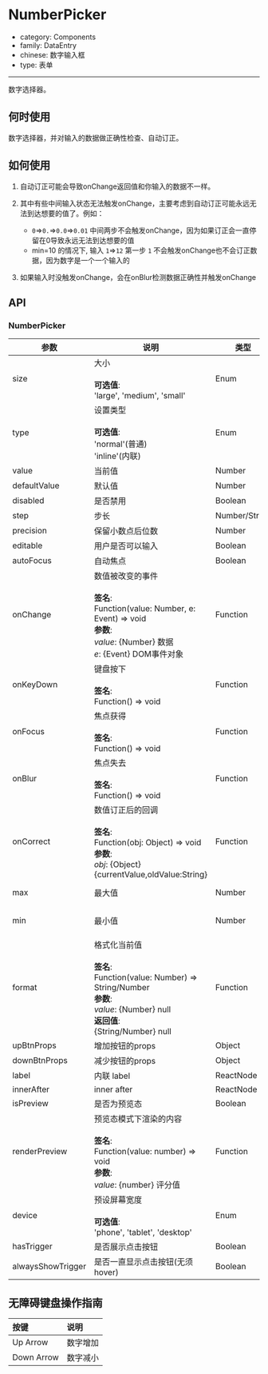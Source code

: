 # NumberPicker

-   category: Components
-   family: DataEntry
-   chinese: 数字输入框
-   type: 表单

---

数字选择器。

## 何时使用

数字选择器，并对输入的数据做正确性检查、自动订正。

## 如何使用

1.  自动订正可能会导致onChange返回值和你输入的数据不一样。

2.  其中有些中间输入状态无法触发onChange，主要考虑到自动订正可能永远无法到达想要的值了。例如：

    -   `0`=>`0.`=>`0.0`=>`0.01`  中间两步不会触发onChange，因为如果订正会一直停留在0导致永远无法到达想要的值
    -   min=10 的情况下, 输入 `1`=>`12`  第一步 `1` 不会触发onChange也不会订正数据，因为数字是一个一个输入的

3.  如果输入时没触发onChange，会在onBlur检测数据正确性并触发onChange

## API

### NumberPicker

| 参数                | 说明                                                                                                                                             | 类型            | 默认值                     |     |                      |
| ----------------- | ---------------------------------------------------------------------------------------------------------------------------------------------- | ------------- | ----------------------- | --- | -------------------- |
| size              | 大小<br><br>**可选值**:<br>'large', 'medium', 'small'                                                                                               | Enum          | 'medium'                |     |                      |
| type              | 设置类型<br><br>**可选值**:<br>'normal'(普通)<br>'inline'(内联)                                                                                           | Enum          | 'normal'                |     |                      |
| value             | 当前值                                                                                                                                            | Number        | -                       |     |                      |
| defaultValue      | 默认值                                                                                                                                            | Number        | -                       |     |                      |
| disabled          | 是否禁用                                                                                                                                           | Boolean       | -                       |     |                      |
| step              | 步长                                                                                                                                             | Number/String | 1                       |     |                      |
| precision         | 保留小数点后位数                                                                                                                                       | Number        | 0                       |     |                      |
| editable          | 用户是否可以输入                                                                                                                                       | Boolean       | true                    |     |                      |
| autoFocus         | 自动焦点                                                                                                                                           | Boolean       | -                       |     |                      |
| onChange          | 数值被改变的事件<br><br>**签名**:<br>Function(value: Number, e: Event) => void<br>**参数**:<br>_value_: {Number} 数据<br>_e_: {Event} DOM事件对象                | Function      | func.noop               |     |                      |
| onKeyDown         | 键盘按下<br><br>**签名**:<br>Function() => void                                                                                                      | Function      | func.noop               |     |                      |
| onFocus           | 焦点获得<br><br>**签名**:<br>Function() => void                                                                                                      | Function      | -                       |     |                      |
| onBlur            | 焦点失去<br><br>**签名**:<br>Function() => void                                                                                                      | Function      | func.noop               |     |                      |
| onCorrect         | 数值订正后的回调<br><br>**签名**:<br>Function(obj: Object) => void<br>**参数**:<br>_obj_: {Object} {currentValue,oldValue:String}                          | Function      | func.noop               |     |                      |
| max               | 最大值                                                                                                                                            | Number        | Number.MAX_SAFE_INTEGER |     | Math.pow(2, 53) - 1  |
| min               | 最小值                                                                                                                                            | Number        | Number.MIN_SAFE_INTEGER |     | -Math.pow(2, 53) + 1 |
| format            | 格式化当前值<br><br>**签名**:<br>Function(value: Number) => String/Number<br>**参数**:<br>_value_: {Number} null<br>**返回值**:<br>{String/Number} null<br> | Function      | -                       |     |                      |
| upBtnProps        | 增加按钮的props                                                                                                                                     | Object        | -                       |     |                      |
| downBtnProps      | 减少按钮的props                                                                                                                                     | Object        | -                       |     |                      |
| label             | 内联 label                                                                                                                                       | ReactNode     | -                       |     |                      |
| innerAfter        | inner after                                                                                                                                    | ReactNode     | -                       |     |                      |
| isPreview         | 是否为预览态                                                                                                                                         | Boolean       | -                       |     |                      |
| renderPreview     | 预览态模式下渲染的内容<br><br>**签名**:<br>Function(value: number) => void<br>**参数**:<br>_value_: {number} 评分值                                              | Function      | -                       |     |                      |
| device            | 预设屏幕宽度<br><br>**可选值**:<br>'phone', 'tablet', 'desktop'                                                                                         | Enum          | -                       |     |                      |
| hasTrigger        | 是否展示点击按钮                                                                                                                                       | Boolean       | true                    |     |                      |
| alwaysShowTrigger | 是否一直显示点击按钮(无须hover)                                                                                                                            | Boolean       | false                   |     |                      |

## 无障碍键盘操作指南

| 按键         | 说明   |
| :--------- | :--- |
| Up Arrow   | 数字增加 |
| Down Arrow | 数字减小 |
